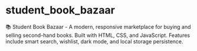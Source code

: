 # student_book_bazaar
📚 Student Book Bazaar - A modern, responsive marketplace for buying and selling second-hand books.  Built with HTML, CSS, and JavaScript. Features include smart search, wishlist, dark mode, and local storage persistence.

